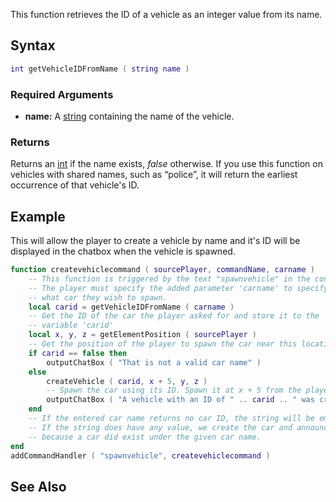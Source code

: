 This function retrieves the ID of a vehicle as an integer value from its name.

Syntax
------

``` lua
int getVehicleIDFromName ( string name )             
```

### Required Arguments

-   **name:** A [string](/string.md "wikilink") containing the name of the vehicle.

### Returns

Returns an [int](/int.md "wikilink") if the name exists, *false* otherwise. If you use this function on vehicles with shared names, such as “police”, it will return the earliest occurrence of that vehicle's ID.

Example
-------

This will allow the player to create a vehicle by name and it's ID will be displayed in the chatbox when the vehicle is spawned.

``` lua
function createvehiclecommand ( sourcePlayer, commandName, carname )
    -- This function is triggered by the text "spawnvehicle" in the console.
    -- The player must specify the added parameter 'carname' to specify
    -- what car they wish to spawn.
    local carid = getVehicleIDFromName ( carname )
    -- Get the ID of the car the player asked for and store it to the
    -- variable 'carid'
    local x, y, z = getElementPosition ( sourcePlayer )
    -- Get the position of the player to spawn the car near this location
    if carid == false then
        outputChatBox ( "That is not a valid car name" )
    else
        createVehicle ( carid, x + 5, y, z )
        -- Spawn the car using its ID. Spawn it at x + 5 from the player so it doesn't crush him
        outputChatBox ( "A vehicle with an ID of " .. carid .. " was created!" )
    end
    -- If the entered car name returns no car ID, the string will be empty and false will be returned.
    -- If the string does have any value, we create the car and announce the car ID in the chatbox,
    -- because a car did exist under the given car name.
end
addCommandHandler ( "spawnvehicle", createvehiclecommand )
```

See Also
--------
